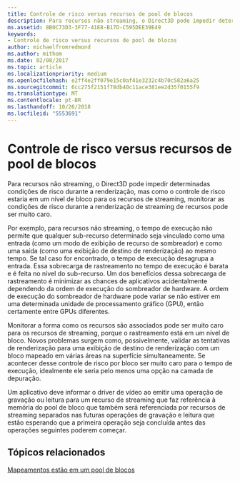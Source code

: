 ```yaml
---
title: Controle de risco versus recursos de pool de blocos
description: Para recursos não streaming, o Direct3D pode impedir determinadas condições de risco durante a renderização, mas como o controle de risco estaria em um nível de bloco para os recursos de streaming, monitorar as condições de risco durante a renderização de streaming de recursos pode ser muito caro.
ms.assetid: 8B0C73D3-3F77-41E8-B17D-C595DEE39E49
keywords:
- Controle de risco versus recursos de pool de blocos
author: michaelfromredmond
ms.author: mithom
ms.date: 02/08/2017
ms.topic: article
ms.localizationpriority: medium
ms.openlocfilehash: e2ff4e2ff079e15c0af41e3232c4b70c582a6a25
ms.sourcegitcommit: 6cc275f2151f78db40c11ace381ee2d35f0155f9
ms.translationtype: MT
ms.contentlocale: pt-BR
ms.lasthandoff: 10/26/2018
ms.locfileid: "5553691"
---
```

# <a name="hazard-tracking-versus-tile-pool-resources"></a>Controle de risco versus recursos de pool de blocos


Para recursos não streaming, o Direct3D pode impedir determinadas condições de risco durante a renderização, mas como o controle de risco estaria em um nível de bloco para os recursos de streaming, monitorar as condições de risco durante a renderização de streaming de recursos pode ser muito caro.

Por exemplo, para recursos não streaming, o tempo de execução não permite que qualquer sub-recurso determinado seja vinculado como uma entrada (como um modo de exibição de recurso de sombreador) e como uma saída (como uma exibição de destino de renderização) ao mesmo tempo. Se tal caso for encontrado, o tempo de execução desagrupa a entrada. Essa sobrecarga de rastreamento no tempo de execução é barata e é feita no nível do sub-recurso. Um dos benefícios dessa sobrecarga de rastreamento é minimizar as chances de aplicativos acidentalmente dependendo da ordem de execução do sombreador de hardware. A ordem de execução do sombreador de hardware pode variar se não estiver em uma determinada unidade de processamento gráfico (GPU), então certamente entre GPUs diferentes.

Monitorar a forma como os recursos são associados pode ser muito caro para os recursos de streaming, porque o rastreamento está em um nível de bloco. Novos problemas surgem como, possivelmente, validar as tentativas de renderização para uma exibição de destino de renderização com um bloco mapeado em várias áreas na superfície simultaneamente. Se acontecer desse controle de risco por bloco ser muito caro para o tempo de execução, idealmente ele seria pelo menos uma opção na camada de depuração.

Um aplicativo deve informar o driver de vídeo ao emitir uma operação de gravação ou leitura para um recurso de streaming que faz referência à memória do pool de bloco que também será referenciada por recursos de streaming separados nas futuras operações de gravação e leitura que estão esperando que a primeira operação seja concluída antes das operações seguintes poderem começar.

## <a name="span-idrelated-topicsspanrelated-topics"></a><span id="related-topics"></span>Tópicos relacionados


[Mapeamentos estão em um pool de blocos](mappings-are-into-a-tile-pool.md)

 

 




